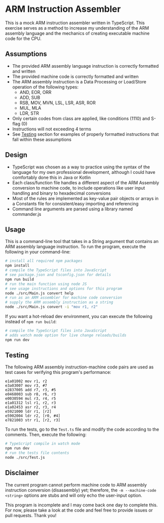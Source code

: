 # ARM Instruction Assembler

This is a mock ARM instruction assembler written in TypeScript. This exercise serves as a method to increase my understanding of the ARM assembly language and the mechanics of creating executable machine code for the CPU.

## Assumptions

- The provided ARM assembly language instruction is correctly formatted and written
- The provided machine code is correctly formatted and written
- The ARM assembly instruction is a Data Processing or Load/Store operation of the following types:
  - AND, EOR, ORR
  - ADD, SUB
  - RSB, MOV, MVN, LSL, LSR, ASR, ROR
  - MUL, MLA
  - LDR, STR
- Only certain codes from class are applied, like conditions (1110) and S-flag (0)
- Instructions will not exceeding 4 terms
- See [Testing](#testing) section for examples of properly formatted instructions that fall within these assumptions

## Design

- TypeScript was chosen as a way to practice using the syntax of the language for my own professional development, although I could have comfortably done this in Java or Kotlin
- Each class/function file handles a different aspect of the ARM Assembly conversion to machine code, to include operations like user input handling and binary to hexadecimal conversions
- Most of the rules are implemented as key-value pair objects or arrays in a Constants file for consistent/easy importing and referencing
- Command line arguments are parsed using a library named commander.js

## Usage

This is a command-line tool that takes in a String argument that contains an ARM assembly language instruction. To run the program, execute the following in your command-line:

```bash
# install all required npm packages
npm install
# compile the TypeScript files into JavaScript
# see package.json and tsconfig.json for details
npm run build
# run the main function using node JS
# see usage instructions and options for this program
node ./src/Main.js convert help
# run as an ARM assembler for machine code conversion
# supply the ARM assembly instruction as a string
node ./src/Main.js convert -i "mov r1, r2"
```

If you want a hot-reload dev environment, you can execute the following instead of `npm run build`:

```bash
# compile the TypeScript files into JavaScript
# adds watch mode option for live change reloads/builds
npm run dev
```

## Testing

The following ARM assembly instruction-machine code pairs are used as test cases for verifying this program's performance:

```text
e1a01002 mov r1, r2
e3a03007 mov r3, #7
e2837005 add r7, r3, #5
e0468003 sub r8, r6, r3
e0030594 mul r3, r4, r5
e1a01312 lsl r1, r2, r3
e1a02453 asr r2, r3, r4
e5921000 ldr r1, [r2]
e5902004 ldr r2, [r0, #4]
e7821003 str r1, [r2, r3]
```

To run the tests, go to the `Test.ts` file and modify the code according to the comments. Then, execute the following:

```bash
# TypeScript compile in watch mode
npm run dev
# run the tests file contents
node ./src/Test.js
```

## Disclaimer

The current program cannot perform machine code to ARM assembly instruction conversion (disassembly) yet; therefore, the `-m --machine-code <string>` options are stubs and will only echo the user-input option.

This program is incomplete and I may come back one day to complete this. For now, please take a look at the code and feel free to provide issues or pull requests. Thank you!
